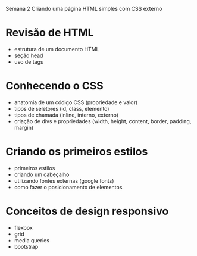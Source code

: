 Semana 2
Criando uma página HTML simples com CSS externo

# Revisão de HTML
- estrutura de um documento HTML
- seção head
- uso de tags

# Conhecendo o CSS
- anatomia de um código CSS (propriedade e valor)
- tipos de seletores (id, class, elemento)
- tipos de chamada (inline, interno, externo)
- criação de divs e propriedades (width, height, content, border, padding, margin)

# Criando os primeiros estilos
- primeiros estilos
- criando um cabeçalho
- utilizando fontes externas (google fonts)
- como fazer o posicionamento de elementos

# Conceitos de design responsivo
- flexbox
- grid
- media queries
- bootstrap